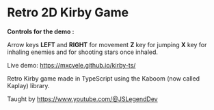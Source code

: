 # Retro 2D Kirby Game

**Controls for the demo :**

Arrow keys **LEFT** and **RIGHT** for movement
**Z** key for jumping
**X** key for inhaling enemies and for shooting stars once inhaled.

Live demo: https://mxcvele.github.io/kirby-ts/

Retro Kirby game made in TypeScript using the Kaboom (now called Kaplay) library. 

Taught by https://www.youtube.com/@JSLegendDev
